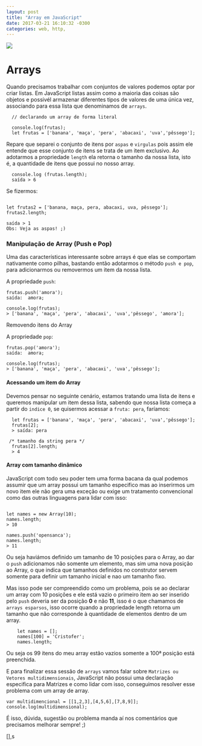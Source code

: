 ```yaml
---
layout: post
title: "Array em JavaScript"
date: 2017-03-21 16:10:32 -0300
categories: web, http,
---
```


![](http://static4.businessinsider.com/image/564e32c5ecad041068dfb0f1/how-to-win-a-game-of-chess-in-two-moves.jpg)


# Arrays

Quando precisamos trabalhar com conjuntos de valores podemos optar por criar listas.
Em JavaScript listas assim como a maioria das coisas são objetos e possivél armazenar diferentes tipos de valores de uma única vez, associando para essa lista que denominamos de `arrays`.

```
  // declarando um array de forma literal

  console.log(frutas);
  let frutas = ['banana', 'maça', 'pera', 'abacaxi', 'uva','pêssego'];

  ```
Repare que separei o conjunto de itens por `aspas` e `virgulas` pois assim ele entende que esse conjunto de itens se trata de um item exclusivo. Ao adotarmos a propriedade `length` ela retorna o tamanho da nossa lista, isto é, a quantidade de itens que possui no nosso array.

```
  console.log (frutas.length);
  saída > 6
```
Se fizermos:

```

let frutas2 = ['banana, maça, pera, abacaxi, uva, pêssego'];
frutas2.length;

saída > 1
Obs: Veja as aspas! ;)

```

### Manipulação de Array (Push e Pop)

Uma das características interessante sobre arrays é que elas se comportam nativamente como pilhas, bastando então adotarmos o método `push e pop`, para adicionarmos ou removermos um item da nossa lista.

A propriedade `push`:

```
frutas.push('amora');
saída:  amora;

console.log(frutas);
> ['banana', 'maça', 'pera', 'abacaxi', 'uva','pêssego', 'amora'];

```

Removendo itens do Array

A propriedade `pop`:


```
frutas.pop('amora');
saída:  amora;

console.log(frutas);
> ['banana', 'maça', 'pera', 'abacaxi', 'uva','pêssego'];

```

#### Acessando um item do Array

Devemos pensar no seguinte cenário, estamos tratando uma lista de itens e queremos manipular um item dessa lista, sabendo que nossa lista começa a partir do `indice 0`, se quisermos acessar a `fruta: pera`, faríamos:


```
  let frutas = ['banana', 'maça', 'pera', 'abacaxi', 'uva','pêssego'];
  frutas[2];
  > saída: pera

 /* tamanho da string pera */
  frutas[2].length;
  > 4
```


#### Array com tamanho dinâmico

JavaScript com todo seu poder tem uma forma bacana da qual podemos assumir que um array possui um tamanho especifico mas ao inserirmos um novo item ele não gera uma exceção ou exige um tratamento convencional como das outras linguagens para lidar com isso:

```

let names = new Array(10);
names.length;
> 10

names.push('opensanca');
names.length;
> 11

```  

Ou seja haviámos definido um tamanho de 10 posições para o Array, ao dar o `push` adicionamos não somente um elemento, mas sim uma nova posição ao Array, o que indica que tamanhos definidos no construtor servem somente para definir um tamanho inicial e nao um tamanho fixo.


Mas isso pode ser compreendido como um problema, pois se ao declarar um array com 10 posições e ele está vazio o primeiro item ao ser inserido pelo `push` deveria ser da posição **0** e não **11**, isso é o que chamamos de `arrays esparsos`, isso ocorre quando a propriedade length retorna um tamanho que não corresponde à quantidade de elementos dentro de um array.



```
    let names = [];
    names[100] = 'Cristofer';
    names.length;

```
Ou seja os 99 itens do meu array estão vazios somente a 100ª posição está preenchida.

E para finalizar essa sessão de `arrays` vamos falar sobre `Matrizes ou Vetores multidimensionais`, JavaScript não possui uma declaração  especifica para Matrizes e como lidar com isso, conseguimos resolver esse problema com um array de array.

```
var multidimencional = [[1,2,3],[4,5,6],[7,8,9]];
console.log(multidimensional);
```

É isso, dúvida, sugestão ou problema manda aí nos comentários que precisamos melhorar sempre!  ;)

[],s
